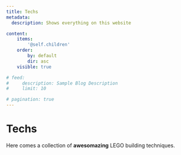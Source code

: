 ```yaml
---
title: Techs
metadata:
  description: Shows everything on this website

content:
    items: 
        '@self.children'
    order:
        by: default
        dir: asc
    visible: true

# feed:
#     description: Sample Blog Description
#     limit: 10

# pagination: true
---
```


# Techs
Here comes a collection of **awesomazing** LEGO building techniques.
